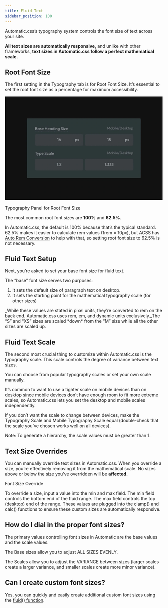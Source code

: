 ```yaml
---
title: Fluid Text
sidebar_position: 100
---
```


Automatic.css’s typography system controls the font size of text across your site.

**All text sizes are automatically responsive,** and unlike with other frameworks, **text sizes in Automatic.css follow a perfect mathematical scale.**

## **Root Font Size**

The first setting in the Typography tab is for Root Font Size. It’s essential to set the root font size as a percentage for maximum accessibility.

![Typography Panel for Root Font Size](img/fluid-heading-setup.webp)

Typography Panel for Root Font Size

The most common root font sizes are **100%** and **62.5%**.

In Automatic.css, the default is 100% because that’s the typical standard. 62.5% makes it easier to calculate rem values (1rem = 10px), but ACSS has [Auto Rem Conversion](../workflow-enhancements/prem.md) to help with that, so setting root font size to 62.5% is not necessary.

## Fluid Text Setup

Next, you’re asked to set your base font size for fluid text.

The “base” font size serves two purposes:

1.  It sets the default size of paragraph text on desktop.
2.  It sets the starting point for the mathematical typography scale (for other sizes)

\_While these values are stated in pixel units, they’re converted to rem on the back end. Automatic.css uses rem, em, and dynamic units exclusively.\_The “S” and “XS” sizes are scaled \*down\* from the “M” size while all the other sizes are scaled up.

## Fluid Text Scale

The second most crucial thing to customize within Automatic.css is the typography scale. This scale controls the degree of variance between text sizes.

You can choose from popular typography scales or set your own scale manually.

It’s common to want to use a tighter scale on mobile devices than on desktop since mobile devices don’t have enough room to fit more extreme scales, so Automatic.css lets you set the desktop and mobile scales independently.

If you don’t want the scale to change between devices, make the Typography Scale and Mobile Typography Scale equal (double-check that the scale you’ve chosen works well on all devices).

Note: To generate a hierarchy, the scale values must be greater than 1.

## Text Size Overrides

You can manually override text sizes in Automatic.css. When you override a size, you’re effectively removing it from the mathematical scale. No sizes above or below the size you’ve overridden will be **affected.**

Font Size Override

To override a size, input a value into the min and max field. The min field controls the bottom end of the fluid range. The max field controls the top (desktop) end of the range. These values are plugged into the clamp() and calc() functions to ensure these custom sizes are automatically responsive.

## How do I dial in the proper font sizes?

The primary values controlling font sizes in Automatic are the base values and the scale values.

The Base sizes allow you to adjust ALL SIZES EVENLY.

The Scales allow you to adjust the VARIANCE between sizes (larger scales create a larger variance, and smaller scales create more minor variance).

## Can I create custom font sizes?

Yes, you can quickly and easily create additional custom font sizes using the [fluid() function](../functions/fluid-function.md).
